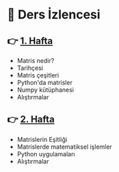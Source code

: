 # :bookmark_tabs: Ders İzlencesi 

## :point_right:	 [1. Hafta](https://github.com/enesmanan/ders-notlari/blob/main/Matris%20Teorisi%20ve%20%C4%B0statistik%20Uygulamalar%C4%B1/Hafta_1.ipynb)
+ Matris nedir?
+ Tarihçesi
+ Matris çeşitleri
+ Python'da matrisler
+ Numpy kütüphanesi
+ Alıştırmalar

## :point_right:	 [2. Hafta](https://github.com/enesmanan/ders-notlari/blob/main/Matris%20Teorisi%20ve%20%C4%B0statistik%20Uygulamalar%C4%B1/Hafta_2.ipynb) 
+ Matrislerin Eşitliği 
+ Matrislerde matematiksel işlemler
+ Python uygulamaları
+ Alıştırmalar
